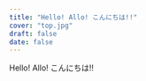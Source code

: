 ```yaml
---
title: "Hello! Allo! こんにちは!!"
cover: "top.jpg"
draft: false
date: false
---
```


Hello! Allo! こんにちは!!

<!--more-->
